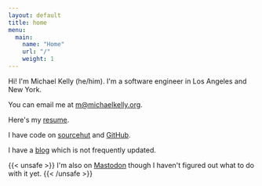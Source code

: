 ```yaml
---
layout: default
title: home
menu:
  main:
    name: "Home"
    url: "/"
    weight: 1
---
```

Hi! I'm Michael Kelly (he/him). I'm a software engineer in Los Angeles and New York.

You can email me at [m@michaelkelly.org](mailto:m@michaelkelly.org).

Here's my [resume](assets/michael-kelly-resume-jul-2022.pdf).

I have code on [sourcehut](https://git.sr.ht/~mkelly/) and
[GitHub](https://github.com/mjkelly).

I have a [blog](https://blog.michaelkelly.org) which is not frequently updated.

{{< unsafe >}}
I'm also on <a rel="me" href="https://techhub.social/@mkelly">Mastodon</a>
though I haven't figured out what to do with it yet.
{{< /unsafe >}}
